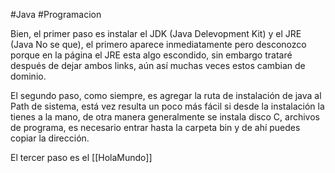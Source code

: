 #Java #Programacion 

Bien, el primer paso es instalar el JDK (Java Delevopment Kit) y el JRE (Java No se que), el primero aparece inmediatamente pero desconozco porque en la página el JRE esta algo escondido, sin embargo trataré después de dejar ambos links, aún así muchas veces estos cambian de dominio.

El segundo paso, como siempre, es agregar la ruta de instalación de java al Path de sistema, está vez resulta un poco más fácil si desde la instalación la tienes a la mano, de otra manera generalmente se instala disco C, archivos de programa, es necesario entrar hasta la carpeta bin y de ahí puedes copiar la dirección.

El tercer paso es el [[HolaMundo]]